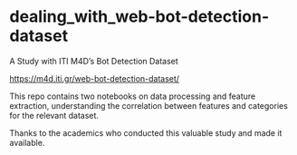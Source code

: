# dealing_with_web-bot-detection-dataset
A Study with ITI M4D’s Bot Detection Dataset

https://m4d.iti.gr/web-bot-detection-dataset/

This repo contains two notebooks on data processing and feature extraction, understanding the correlation between features and categories for the relevant dataset.

Thanks to the academics who conducted this valuable study and made it available.
